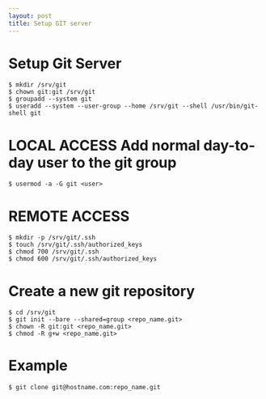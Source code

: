 ```yaml
---
layout: post
title: Setup GIT server
---
```


# Setup Git Server

    $ mkdir /srv/git
    $ chown git:git /srv/git
    $ groupadd --system git
    $ useradd --system --user-group --home /srv/git --shell /usr/bin/git-shell git


# LOCAL ACCESS Add normal day-to-day user to the git group

    $ usermod -a -G git <user>


# REMOTE ACCESS

    $ mkdir -p /srv/git/.ssh
    $ touch /srv/git/.ssh/authorized_keys
    $ chmod 700 /srv/git/.ssh
    $ chmod 600 /srv/git/.ssh/authorized_keys


# Create a new git repository

    $ cd /srv/git
    $ git init --bare --shared=group <repo_name.git>
    $ chown -R git:git <repo_name.git>
    $ chmod -R g+w <repo_name.git>


# Example

    $ git clone git@hostname.com:repo_name.git
